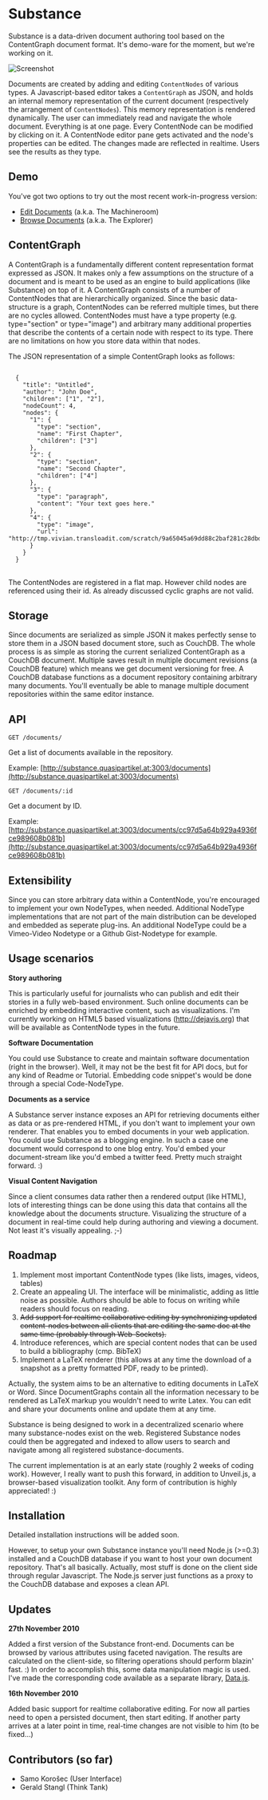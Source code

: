Substance
================================================================================

Substance is a data-driven document authoring tool based on the ContentGraph 
document format. It's demo-ware for the moment, but we're working on it.

![Screenshot](http://ma.zive.at/substance.png)

Documents are created by adding and editing `ContentNodes` of various types. A Javascript-based editor takes
a `ContentGraph` as JSON, and holds an internal memory representation of the current document (respectively the arrangement of `ContentNodes`). This memory representation is rendered dynamically. The user can immediately read and navigate the whole document. Everything is at one page. Every ContentNode can be modified by clicking on it. A ContentNode editor pane gets activated and the node's properties can be edited. The changes made are reflected in realtime. Users see the results as they type.


Demo
--------------------------------------------------------------------------------

You've got two options to try out the most recent work-in-progress version:

* [Edit Documents](http://substance.quasipartikel.at:3003) (a.k.a. The Machineroom)
* [Browse Documents](http://substance.quasipartikel.at:3003/documents.html) (a.k.a. The Explorer)

ContentGraph
--------------------------------------------------------------------------------

A ContentGraph is a fundamentally different content representation format expressed as JSON. It makes only a few assumptions on the structure of a document and is meant to be used as an engine to build applications (like Substance) on top of it. A ContentGraph consists of a number of ContentNodes that are hierarchically organized. Since the basic data-structure is a graph, ContentNodes can be referred multiple times, but there are no cycles allowed. ContentNodes must have a type property (e.g. type="section" or type="image") and arbitrary many additional properties that describe the contents of a certain node with respect to its type. There are no limitations on how you store data within that nodes.


The JSON representation of a simple ContentGraph looks as follows:

<pre>
<code>
  {
    "title": "Untitled",
    "author": "John Doe",
    "children": ["1", "2"],
    "nodeCount": 4,
    "nodes": {
      "1": {
        "type": "section",
        "name": "First Chapter",
        "children": ["3"]
      },
      "2": {
        "type": "section",
        "name": "Second Chapter",
        "children": ["4"]
      },
      "3": {
        "type": "paragraph",
        "content": "Your text goes here."
      },
      "4": {
        "type": "image",
        "url": "http://tmp.vivian.transloadit.com/scratch/9a65045a69dd88c2baf281c28dbd15a7"
      }
    }
  }
</code>
</pre>

The ContentNodes are registered in a flat map. However child nodes are referenced using their id. As already discussed cyclic graphs are not valid.


Storage
--------------------------------------------------------------------------------

Since documents are serialized as simple JSON it makes perfectly sense to store
them in a JSON based document store, such as CouchDB. The whole process is as
simple as storing the current serialized ContentGraph as a CouchDB document.
Multiple saves result in multiple document revisions (a CouchDB feature) which
means we get document versioning for free. A CouchDB database functions as a
document repository containing arbitrary many documents. You'll eventually be able to manage
multiple document repositories within the same editor instance. 




API
--------------------------------------------------------------------------------

`GET /documents/`

Get a list of documents available in the repository.


Example: [http://substance.quasipartikel.at:3003/documents](http://substance.quasipartikel.at:3003/documents)


`GET /documents/:id`

Get a document by ID.


Example: [http://substance.quasipartikel.at:3003/documents/cc97d5a64b929a4936fce989608b081b](http://substance.quasipartikel.at:3003/documents/cc97d5a64b929a4936fce989608b081b)



Extensibility
--------------------------------------------------------------------------------

Since you can store arbitrary data within a ContentNode, you're encouraged to implement your own NodeTypes, when needed. Additional NodeType implementations that are not part of the main distribution can be developed and embedded as seperate plug-ins. An additional NodeType could be a Vimeo-Video Nodetype or a Github Gist-Nodetype for example.


Usage scenarios
--------------------------------------------------------------------------------

**Story authoring**

This is particularly useful for journalists who can publish and edit their stories in a fully web-based environment. Such online documents can be enriched by embedding interactive content, such as visualizations. I'm currently working on HTML5 based visualizations (http://dejavis.org) that will be available as ContentNode types in the future.

**Software Documentation**

You could use Substance to create and maintain software documentation (right in the browser). Well, it
may not be the best fit for API docs, but for any kind of Readme or Tutorial. Embedding code snippet's would be done through a special Code-NodeType.
  
**Documents as a service**

A Substance server instance exposes an API for retrieving documents either as data or as pre-rendered HTML, if you don't want to implement your own renderer. That enables you to embed documents in your web application. You could use Substance as a blogging engine. In such a case one document would correspond to one blog entry. You'd embed your document-stream like you'd embed a twitter feed. Pretty much straight forward. :)

**Visual Content Navigation**

Since a client consumes data rather then a rendered output (like HTML), lots of interesting things can be done using this data that contains all the knowledge about the documents structure. Visualizing the structure of a document in real-time could help during authoring and viewing a document. Not least it's visually appealing. ;-)




Roadmap
--------------------------------------------------------------------------------

1. Implement most important ContentNode types (like lists, images, videos, tables)
2. Create an appealing UI. The interface will be minimalistic, adding as little noise as possible. Authors should be able to focus on writing while readers should focus on reading.
3. <strike>Add support for realtime collaborative editing by synchronizing updated content-nodes between all clients that are editing the same doc at the same time (probably through Web-Sockets).</strike>
4. Introduce references, which are special content nodes that can be used to build a bibliography (cmp. BibTeX)
5. Implement a LaTeX renderer (this allows at any time the download of a snapshot as a pretty formatted PDF, ready to be printed).


Actually, the system aims to be an alternative to editing documents in LaTeX or Word. Since DocumentGraphs contain all the information necessary to be rendered as LaTeX markup you wouldn't need to write Latex. You can edit and share your documents online and update them at any time. 

Substance is being designed to work in a decentralized scenario where many
substance-nodes exist on the web. Registered Substance nodes could then be aggregated and indexed
to allow users to search and navigate among all registered substance-documents.


The current implementation is at an early state (roughly 2 weeks of coding work). 
However, I really want to push this forward, in addition to Unveil.js, a browser-based visualization toolkit. Any form of contribution is highly appreciated! :)



Installation
--------------------------------------------------------------------------------

Detailed installation instructions will be added soon. 

However, to setup your own Substance instance you'll need Node.js (>=0.3) installed and a CouchDB database if you want to host your own document repository. That's all basically. Actually, most stuff is done on the client side through regular Javascript. The Node.js server just functions as a proxy to the CouchDB database and exposes a clean API.


Updates
--------------------------------------------------------------------------------

**27th November 2010**

Added a first version of the Substance front-end. Documents can be browsed by various attributes using faceted navigation. The results are calculated on the client-side, so filtering operations should perform blazin' fast. :) In order to accomplish this, some data manipulation magic is used. I've made the corresponding code available as a separate library, [Data.js](http://github.com/michael/data).

**16th November 2010**

Added basic support for realtime collaborative editing. For now all parties need to open a persisted document, then start editing. If another party arrives at a later point in time, real-time changes are not visible to him (to be fixed...)


Contributors (so far)
--------------------------------------------------------------------------------

* Samo Korošec (User Interface)
* Gerald Stangl (Think Tank)

